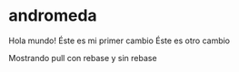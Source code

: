 # andromeda
Hola mundo! Éste es mi primer cambio
Éste es otro cambio

Mostrando pull con rebase y sin rebase
